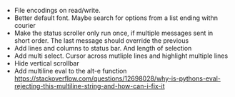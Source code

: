 
- File encodings on read/write. 
- Better default font. Maybe search for options from a list ending withn courier
- Make the status scroller only run once, if multiple messages sent in short order. The last message should override the previous
- Add lines and columns to status bar. And length of selection
- Add multi select. Cursor across mutliple lines and highlight multiple lines
- Hide vertical scrollbar
- Add multiline eval to the alt-e function https://stackoverflow.com/questions/12698028/why-is-pythons-eval-rejecting-this-multiline-string-and-how-can-i-fix-it
